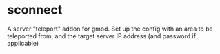 # sconnect
A server "teleport" addon for gmod. Set up the config with an area to be teleported from, and the target server IP address (and password if applicable)
